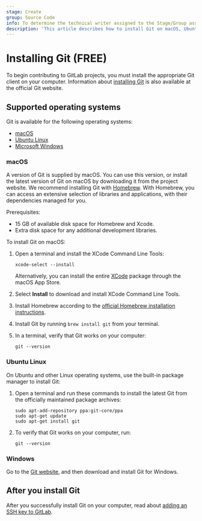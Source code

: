 ```yaml
---
stage: Create
group: Source Code
info: To determine the technical writer assigned to the Stage/Group associated with this page, see https://about.gitlab.com/handbook/product/ux/technical-writing/#assignments
description: 'This article describes how to install Git on macOS, Ubuntu Linux and Windows.'
---
```


# Installing Git **(FREE)**

To begin contributing to GitLab projects, you must install the appropriate Git client
on your computer. Information about [installing Git](https://git-scm.com/book/en/v2/Getting-Started-Installing-Git)
is also available at the official Git website.

## Supported operating systems

Git is available for the following operating systems:

- [macOS](#macos)
- [Ubuntu Linux](#ubuntu-linux)
- [Microsoft Windows](#windows)

### macOS

A version of Git is supplied by macOS. You can use this version, or install the latest
version of Git on macOS by downloading it from the project website. We recommend
installing Git with [Homebrew](https://brew.sh/index.html). With Homebrew, you can
access an extensive selection of libraries and applications, with their dependencies
managed for you.

Prerequisites:

- 15 GB of available disk space for Homebrew and Xcode.
- Extra disk space for any additional development libraries.

To install Git on macOS:

1. Open a terminal and install the XCode Command Line Tools:

   ```shell
   xcode-select --install
   ```

   Alternatively, you can install the entire [XCode](https://developer.apple.com/xcode/)
   package through the macOS App Store.

1. Select **Install** to download and install XCode Command Line Tools.
1. Install Homebrew according to the [official Homebrew installation instructions](https://brew.sh/index.html).
1. Install Git by running `brew install git` from your terminal.
1. In a terminal, verify that Git works on your computer:

   ```shell
   git --version
   ```

### Ubuntu Linux

On Ubuntu and other Linux operating systems, use the built-in package manager
to install Git:

1. Open a terminal and run these commands to install the latest Git
from the officially
   maintained package archives:

   ```shell
   sudo apt-add-repository ppa:git-core/ppa
   sudo apt-get update
   sudo apt-get install git
   ```

1. To verify that Git works on your computer, run:

   ```shell
   git --version
   ```

### Windows

Go to the [Git website](https://git-scm.com/), and then download and install Git for Windows.

## After you install Git

After you successfully install Git on your computer, read about [adding an SSH key to GitLab](../../../user/ssh.md).

<!-- ## Troubleshooting

Include any troubleshooting steps that you can foresee. If you know beforehand what issues
one might have when setting this up, or when something is changed, or on upgrading, it's
important to describe those, too. Think of things that may go wrong and include them here.
This is important to minimize requests for support, and to avoid doc comments with
questions that you know someone might ask.

Each scenario can be a third-level heading, for example `### Getting error message X`.
If you have none to add when creating a doc, leave this section in place
but commented out to help encourage others to add to it in the future. -->

